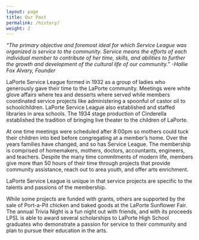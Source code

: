 ```yaml
---
layout: page
title: Our Past
permalink: /history/
weight: 2
---
```


_“The primary objective and foremost ideal for which Service League was organized is service to the community. Service means the efforts of each individual member to contribute of her time, skills, and abilities to further the growth and development of the cultural life of our community.”
-Hallie Fox Alvary, Founder_

LaPorte Service League formed in 1932 as a group of ladies who generously gave their time to the LaPorte community. Meetings were white glove affairs where tea and desserts where served while members coordinated service projects like administering a spoonful of castor oil to schoolchildren. LaPorte Service League also established and staffed libraries in area schools. The 1934 stage production of Cinderella established the tradition of bringing live theater to the children of LaPorte.

At one time meetings were scheduled after 8:00pm so mothers could tuck their children into bed before congregating at a member’s home. Over the years families have changed, and so has Service League. The membership is comprised of homemakers, mothers, doctors, accountants, engineers, and teachers. Despite the many time commitments of modern life, members give more than 50 hours of their time through projects that provide community assistance, reach out to area youth, and offer arts enrichment.

LaPorte Service League is unique in that service projects are specific to the talents and passions of the membership.

While some projects are funded with grants, others are supported by the sale of Port-a-Pit chicken and baked goods at the LaPorte Sunflower Fair. The annual Trivia Night is a fun night out with friends, and with its proceeds LPSL is able to award several scholarships to LaPorte High School graduates who demonstrate a passion for service to their community and plan to pursue their education in the arts.
